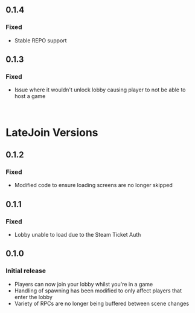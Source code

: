 ## 0.1.4
### Fixed
- Stable REPO support

## 0.1.3
### Fixed
- Issue where it wouldn't unlock lobby causing player to not be able to host a game

<br>

# LateJoin Versions
## 0.1.2
### Fixed
- Modified code to ensure loading screens are no longer skipped

## 0.1.1
### Fixed
- Lobby unable to load due to the Steam Ticket Auth

## 0.1.0
### Initial release
- Players can now join your lobby whilst you're in a game
- Handling of spawning has been modified to only affect players that enter the lobby
- Variety of RPCs are no longer being buffered between scene changes